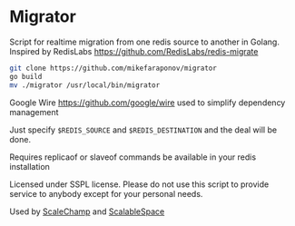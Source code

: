 # Migrator


Script for realtime migration from one redis source to another in Golang. Inspired by RedisLabs https://github.com/RedisLabs/redis-migrate

```bash
git clone https://github.com/mikefaraponov/migrator
go build
mv ./migrator /usr/local/bin/migrator
```

Google Wire https://github.com/google/wire used to simplify dependency management

Just specify ```$REDIS_SOURCE``` and ```$REDIS_DESTINATION``` and the deal will be done.

Requires replicaof or slaveof commands be available in your redis installation

Licensed under SSPL license. Please do not use this script to provide service to anybody except for your personal needs.

Used by [ScaleChamp](https://scalechamp.com) and [ScalableSpace](https://www.scalablespace.net)
